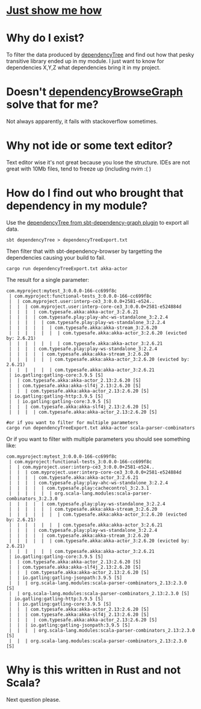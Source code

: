 # [Just show me how](#how-do-i-find-out-who-brought-that-dependency-in-my-module)

# Why do I exist?
To filter the data produced by [dependencyTree](https://www.baeldung.com/scala/sbt-dependency-tree) and find out how that pesky transitive library ended up in my module.
I just want to know for dependencies X,Y,Z what dependencies bring it in my project.

# Doesn't [dependencyBrowseGraph](https://www.baeldung.com/scala/sbt-dependency-tree) solve that for me?
Not always apparently, it fails with stackoverflow sometimes.

# Why not ide or some text editor?
Text editor wise it's not great because you lose the structure.
IDEs are not great with 10Mb files, tend to freeze up (including nvim :( )

# How do I find out who brought that dependency in my module?
Use the [dependencyTree from sbt-dependency-graph plugin](https://www.baeldung.com/scala/sbt-dependency-tree) to export all data.

```
sbt dependencyTree > dependencyTreeExport.txt
```

Then filter that with sbt-dependency-browser by targetting the dependencies causing your build to fail.
```
cargo run dependencyTreeExport.txt akka-actor
```

The result for a single parameter:
```
com.myproject:mytest_3:0.0.0-166-cc699f8c
 | com.myproject:functional-tests_3:0.0.0-166-cc699f8c
 |  | com.myproject.user:interp-ce3_3:0.0.0+2581-e524..
 |  |  | com.myproject.user:interp-core-ce3_3:0.0.0+2581-e524884d
 |  |  |  | com.typesafe.akka:akka-actor_3:2.6.21
 |  |  |  | com.typesafe.play:play-ahc-ws-standalone_3:2.2.4
 |  |  |  |  | com.typesafe.play:play-ws-standalone_3:2.2.4
 |  |  |  |  |  | com.typesafe.akka:akka-stream_3:2.6.20
 |  |  |  |  |  |  | com.typesafe.akka:akka-actor_3:2.6.20 (evicted by: 2.6.21)
 |  |  |  |  |  |  | com.typesafe.akka:akka-actor_3:2.6.21
 |  |  |  | com.typesafe.play:play-ws-standalone_3:2.2.4
 |  |  |  |  | com.typesafe.akka:akka-stream_3:2.6.20
 |  |  |  |  |  | com.typesafe.akka:akka-actor_3:2.6.20 (evicted by: 2.6.21)
 |  |  |  |  |  | com.typesafe.akka:akka-actor_3:2.6.21
 | io.gatling:gatling-core:3.9.5 [S]
 |  | com.typesafe.akka:akka-actor_2.13:2.6.20 [S]
 |  | com.typesafe.akka:akka-slf4j_2.13:2.6.20 [S]
 |  |  | com.typesafe.akka:akka-actor_2.13:2.6.20 [S]
 | io.gatling:gatling-http:3.9.5 [S]
 |  | io.gatling:gatling-core:3.9.5 [S]
 |  |  | com.typesafe.akka:akka-slf4j_2.13:2.6.20 [S]
 |  |  |  | com.typesafe.akka:akka-actor_2.13:2.6.20 [S]
```

```
#or if you want to filter for multiple parameters
cargo run dependencyTreeExport.txt akka-actor scala-parser-combinators
```

Or if you want to filter with multiple parameters you should see something like:
```
com.myproject:mytest_3:0.0.0-166-cc699f8c
 | com.myproject:functional-tests_3:0.0.0-166-cc699f8c
 |  | com.myproject.user:interp-ce3_3:0.0.0+2581-e524..
 |  |  | com.myproject.user:interp-core-ce3_3:0.0.0+2581-e524884d
 |  |  |  | com.typesafe.akka:akka-actor_3:2.6.21
 |  |  |  | com.typesafe.play:play-ahc-ws-standalone_3:2.2.4
 |  |  |  |  | com.typesafe.play:cachecontrol_3:2.3.1
 |  |  |  |  |  | org.scala-lang.modules:scala-parser-combinators_3:2.3.0
 |  |  |  |  | com.typesafe.play:play-ws-standalone_3:2.2.4
 |  |  |  |  |  | com.typesafe.akka:akka-stream_3:2.6.20
 |  |  |  |  |  |  | com.typesafe.akka:akka-actor_3:2.6.20 (evicted by: 2.6.21)
 |  |  |  |  |  |  | com.typesafe.akka:akka-actor_3:2.6.21
 |  |  |  | com.typesafe.play:play-ws-standalone_3:2.2.4
 |  |  |  |  | com.typesafe.akka:akka-stream_3:2.6.20
 |  |  |  |  |  | com.typesafe.akka:akka-actor_3:2.6.20 (evicted by: 2.6.21)
 |  |  |  |  |  | com.typesafe.akka:akka-actor_3:2.6.21
 | io.gatling:gatling-core:3.9.5 [S]
 |  | com.typesafe.akka:akka-actor_2.13:2.6.20 [S]
 |  | com.typesafe.akka:akka-slf4j_2.13:2.6.20 [S]
 |  |  | com.typesafe.akka:akka-actor_2.13:2.6.20 [S]
 |  | io.gatling:gatling-jsonpath:3.9.5 [S]
 |  |  | org.scala-lang.modules:scala-parser-combinators_2.13:2.3.0 [S]
 |  | org.scala-lang.modules:scala-parser-combinators_2.13:2.3.0 [S]
 | io.gatling:gatling-http:3.9.5 [S]
 |  | io.gatling:gatling-core:3.9.5 [S]
 |  |  | com.typesafe.akka:akka-actor_2.13:2.6.20 [S]
 |  |  | com.typesafe.akka:akka-slf4j_2.13:2.6.20 [S]
 |  |  |  | com.typesafe.akka:akka-actor_2.13:2.6.20 [S]
 |  |  | io.gatling:gatling-jsonpath:3.9.5 [S]
 |  |  |  | org.scala-lang.modules:scala-parser-combinators_2.13:2.3.0 [S]
 |  |  | org.scala-lang.modules:scala-parser-combinators_2.13:2.3.0 [S]

```

# Why is this written in Rust and not Scala?
Next question please.
